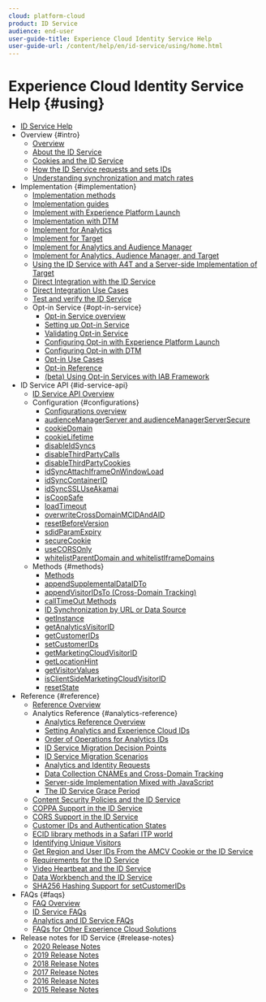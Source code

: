 ```yaml
---
cloud: platform-cloud
product: ID Service
audience: end-user
user-guide-title: Experience Cloud Identity Service Help
user-guide-url: /content/help/en/id-service/using/home.html
---
```


# Experience Cloud Identity Service Help {#using}

+ [ID Service Help](home.md)
+ Overview {#intro}
   + [Overview](introduction/overview.md)
   + [About the ID Service](introduction/about-id-service.md)
   + [Cookies and the ID Service](introduction/cookies.md)
   + [How the ID Service requests and sets IDs](introduction/id-request.md)
   + [Understanding synchronization and match rates](introduction/match-rates.md)
+ Implementation {#implementation}
   + [Implementation methods](implementation-guides/implementation-methods.md)
   + [Implementation guides](implementation-guides/implementation-guides.md)
   + [Implement with Experience Platform Launch](implementation-guides/ecid-implement-with-launch.md)
   + [Implementation with DTM](implementation-guides/standard.md)
   + [Implement for Analytics](implementation-guides/setup-analytics.md)
   + [Implement for Target](implementation-guides/setup-target.md)
   + [Implement for Analytics and Audience Manager](implementation-guides/setup-aam-analytics.md)
   + [Implement for Analytics, Audience Manager, and Target](implementation-guides/setup-aam-analytics-target.md)
   + [Using the ID Service with A4T and a Server-side Implementation of Target](implementation-guides/ecid-a4t-target.md)
   + [Direct Integration with the ID Service](implementation-guides/direct-integration.md)
   + [Direct Integration Use Cases](implementation-guides/direct-integration-examples.md)
   + [Test and verify the ID Service](implementation-guides/test-verify.md)
   + Opt-in Service {#opt-in-service}
      + [Opt-in Service overview](implementation-guides/opt-in-service/optin-overview.md)
      + [Setting up Opt-in Service](implementation-guides/opt-in-service/getting-started.md)
      + [Validating Opt-in Service](implementation-guides/opt-in-service/testing-optin-and-iab-plugin.md)
      + [Configuring Opt-in with Experience Platform Launch](implementation-guides/opt-in-service/launch.md)
      + [Configuring Opt-in with DTM](implementation-guides/opt-in-service/optin-dtm.md)
      + [Opt-in Use Cases](implementation-guides/opt-in-service/use-cases.md)
      + [Opt-in Reference](implementation-guides/opt-in-service/api.md)
      + [(beta) Using Opt-in Services with IAB Framework](implementation-guides/opt-in-service/iab.md)
+ ID Service API {#id-service-api}
   + [ID Service API Overview](library/library.md)
   + Configuration {#configurations}
      + [Configurations overview](library/function-vars/function-vars.md)
      + [audienceManagerServer and audienceManagerServerSecure](library/function-vars/subdomain-config.md)
      + [cookieDomain](library/function-vars/cookiedomain.md)
      + [cookieLifetime](library/function-vars/cookielifetime.md)
      + [disableIdSyncs](library/function-vars/disableidsync.md)
      + [disableThirdPartyCalls](library/function-vars/disablethirdpartycalls.md)
      + [disableThirdPartyCookies](library/function-vars/disable-cookies.md)
      + [idSyncAttachIframeOnWindowLoad](library/function-vars/idsyncattachiframeonwindowload.md)
      + [idSyncContainerID](library/function-vars/idsyncontainerid.md)
      + [idSyncSSLUseAkamai](library/function-vars/idsyncssluseakamai.md)
      + [isCoopSafe](library/function-vars/coopsafe.md)
      + [loadTimeout](library/function-vars/loadtimeout.md)
      + [overwriteCrossDomainMCIDAndAID](library/function-vars/overwrite-visitor-id.md)
      + [resetBeforeVersion](library/function-vars/resetbeforeversion.md)
      + [sdidParamExpiry](library/function-vars/sdidparamexpiry.md)
      + [secureCookie](library/function-vars/securecookie.md)
      + [useCORSOnly](library/function-vars/use-cors-only.md)
      + [whitelistParentDomain and whitelistIframeDomains](library/function-vars/whitelistdomain.md)
   + Methods {#methods}
      + [Methods](library/get-set/get-set.md)
      + [appendSupplementalDataIDTo](library/get-set/appendsupplementaldataidto.md)
      + [appendVisitorIDsTo (Cross-Domain Tracking)](library/get-set/appendvisitorid.md)
      + [callTimeOut Methods](library/get-set/timeout-functions.md)
      + [ID Synchronization by URL or Data Source](library/get-set/idsync.md)
      + [getInstance](library/get-set/getinstance.md)
      + [getAnalyticsVisitorID](library/get-set/getanalyticsvisitorid.md)
      + [getCustomerIDs](library/get-set/getcustomerids.md)
      + [setCustomerIDs](library/get-set/setcustomerids.md)
      + [getMarketingCloudVisitorID](library/get-set/getmcvid.md)
      + [getLocationHint](library/get-set/getlocationhint.md)
      + [getVisitorValues](library/get-set/getvisitorvalues.md)
      + [isClientSideMarketingCloudVisitorID](library/get-set/client-side-id.md)
      + [resetState](library/get-set/resetstate.md)
+ Reference {#reference}
   + [Reference Overview](reference/reference.md)
   + Analytics Reference {#analytics-reference}
      + [Analytics Reference Overview](reference/analytics-reference/analytics-reference.md)
      + [Setting Analytics and Experience Cloud IDs](reference/analytics-reference/analytics-ids.md)
      + [Order of Operations for Analytics IDs](reference/analytics-reference/analytics-order-of-operations.md)
      + [ID Service Migration Decision Points](reference/analytics-reference/migration-decisions.md)
      + [ID Service Migration Scenarios](reference/analytics-reference/migration-scenarios.md)
      + [Analytics and Identity Requests](reference/analytics-reference/legacy-analytics.md)
      + [Data Collection CNAMEs and Cross-Domain Tracking](reference/analytics-reference/cname.md)
      + [Server-side Implementation Mixed with JavaScript](reference/analytics-reference/server-side.md)
      + [The ID Service Grace Period](reference/analytics-reference/grace-period.md)
   + [Content Security Policies and the ID Service](reference/csp.md)
   + [COPPA Support in the ID Service](reference/coppa.md)
   + [CORS Support in the ID Service](reference/cors.md)
   + [Customer IDs and Authentication States](reference/authenticated-state.md)
   + [ECID library methods in a Safari ITP world](reference/ecid-library-methods.md)
   + [Identifying Unique Visitors](reference/unique-vis-method.md)
   + [Get Region and User IDs From the AMCV Cookie or the ID Service](reference/regions.md)
   + [Requirements for the ID Service](reference/requirements.md)
   + [Video Heartbeat and the ID Service](reference/heartbeat.md)
   + [Data Workbench and the ID Service](reference/dwb.md)
   + [SHA256 Hashing Support for setCustomerIDs](reference/hashing-support.md)
+ FAQs {#faqs}
   + [FAQ Overview](faq-intro/faq-intro.md)
   + [ID Service FAQs](faq-intro/faq.md)
   + [Analytics and ID Service FAQs](faq-intro/analytics-faq.md)
   + [FAQs for Other Experience Cloud Solutions](faq-intro/other-faq.md)
+ Release notes for ID Service {#release-notes}
   + [2020 Release Notes](release-notes/release-notes.md)
   + [2019 Release Notes](release-notes/notes-2019.md)
   + [2018 Release Notes](release-notes/notes-2018.md)
   + [2017 Release Notes](release-notes/notes-2017.md)
   + [2016 Release Notes](release-notes/notes-2016.md)
   + [2015 Release Notes](release-notes/notes-2015.md)
